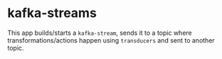 # kafka-streams

This app builds/starts a `kafka-stream`, sends it to a topic where transformations/actions happen using `transducers` and sent to another topic.
